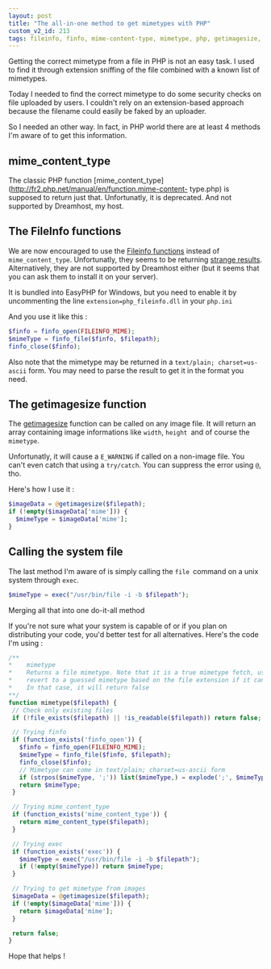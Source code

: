 ```yaml
---
layout: post
title: "The all-in-one method to get mimetypes with PHP"
custom_v2_id: 213
tags: fileinfo, finfo, mime-content-type, mimetype, php, getimagesize, exec, file
---
```


Getting the correct mimetype from a file in PHP is not an easy task. I used to
find it through extension sniffing of the file combined with a known list of
mimetypes.

Today I needed to find the correct mimetype to do some security checks on file
uploaded by users. I couldn't rely on an extension-based approach because the
filename could easily be faked by an uploader.

So I needed an other way. In fact, in PHP world there are at least 4 methods
I'm aware of to get this information.

## mime_content_type

The classic PHP function
[mime_content_type](http://fr2.php.net/manual/en/function.mime-content-
type.php) is supposed to return just that. Unfortunatly, it is deprecated. And
not supported by Dreamhost, my host.

## The FileInfo functions

We are now encouraged to use the [Fileinfo
functions](http://php.net/manual/en/ref.fileinfo.php) instead of
`mime_content_type`. Unfortunatly, they seems to be returning [strange
results](http://www.php.net/manual/en/ref.fileinfo.php#79063). Alternatively,
they are not supported by Dreamhost either (but it seems that you can ask them
to install it on your server).

It is bundled into EasyPHP for Windows, but you need to enable it by
uncommenting the line `extension=php_fileinfo.dll` in your `php.ini`

And you use it like this :


```php
$finfo = finfo_open(FILEINFO_MIME);
$mimeType = finfo_file($finfo, $filepath);
finfo_close($finfo);
```


Also note that the mimetype may be returned in a `text/plain; charset=us-
ascii` form. You may need to parse the result to get it in the format you
need.

## The getimagesize function

The [getimagesize](http://fr2.php.net/manual/en/function.getimagesize.php)
function can be called on any image file. It will return an array containing
image informations like `width`, `height `and of course the `mimetype`.

Unfortunatly, it will cause a `E_WARNING` if called on a non-image file. You
can't even catch that using a `try/catch`. You can suppress the error using
`@`, tho.

Here's how I use it :


```php
$imageData = @getimagesize($filepath);
if (!empty($imageData['mime'])) {
  $mimeType = $imageData['mime'];
}
```


## Calling the system file

The last method I'm aware of is simply calling the `file `command on a unix
system through `exec`.


```php
$mimeType = exec("/usr/bin/file -i -b $filepath");
```


Merging all that into one do-it-all method

If you're not sure what your system is capable of or if you plan on
distributing your code, you'd better test for all alternatives. Here's the
code I'm using :


```php
/**
*    mimetype
*    Returns a file mimetype. Note that it is a true mimetype fetch, using php and OS methods. It will NOT
*    revert to a guessed mimetype based on the file extension if it can't find the type.
*    In that case, it will return false
**/
function mimetype($filepath) {
 // Check only existing files
 if (!file_exists($filepath) || !is_readable($filepath)) return false;

 // Trying finfo
 if (function_exists('finfo_open')) {
   $finfo = finfo_open(FILEINFO_MIME);
   $mimeType = finfo_file($finfo, $filepath);
   finfo_close($finfo);
   // Mimetype can come in text/plain; charset=us-ascii form
   if (strpos($mimeType, ';')) list($mimeType,) = explode(';', $mimeType);
   return $mimeType;
 }

 // Trying mime_content_type
 if (function_exists('mime_content_type')) {
   return mime_content_type($filepath);
 }

 // Trying exec
 if (function_exists('exec')) {
   $mimeType = exec("/usr/bin/file -i -b $filepath");
   if (!empty($mimeType)) return $mimeType;
 }

 // Trying to get mimetype from images
 $imageData = @getimagesize($filepath);
 if (!empty($imageData['mime'])) {
   return $imageData['mime'];
 }

 return false;
}
```

Hope that helps !
